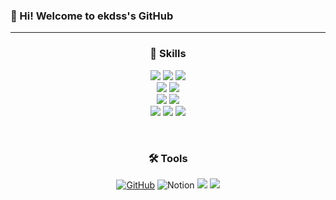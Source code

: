 <h3 align="left"> 👋 Hi! Welcome to ekdss's GitHub  </h3>
<hr>
<h3 align="center"> 🧰 Skills </h3>

<p align="center">
  <img src="https://img.shields.io/badge/Python-white?style=flat-square&logo=Python&logoColor=#3776AB" /></a>
  <img src="https://img.shields.io/badge/Java-007396?style=flat-square&logo=OpenJDK&logoColor=#F7DF1E" /></a>
  <img src="https://img.shields.io/badge/C-A8B9CC?style=flat-square&logo=C&logoColor=white"/>
  <br>
  <img src="https://img.shields.io/badge/JavaScript-000000?style=flat-square&logo=javascript&logoColor=#A8B9CC" /></a> 
  <img src="https://img.shields.io/badge/Node.js-339933?style=flat-square&logo=Node.js&logoColor=white"/>
  <br>
  <img src="https://img.shields.io/badge/MySQL-4479A1?style=flat-square&logo=MySQL&logoColor=white" /></a> 
  <img src="https://img.shields.io/badge/ORACLE-F80000?style=flat-square&logo=oracle&logoColor=white" /></a>
  <br>
  <img src="https://img.shields.io/badge/scikitlearn-F7931E?style=flat-square&logo=ScikitLearn&logoColor=black" /></a> 
  <img src="https://img.shields.io/badge/TensorFlow-FF6F00?style=flat-square&logo=TensorFlow&logoColor=white">
  <img src="https://img.shields.io/badge/opencv-5C3EE8?style=flat-square&logo=opencv&logoColor=black">
</p>

<br>

<h3 align="center"> 🛠️ Tools </h3>

<p align="center">
  <a href="https://github.com/ekdss"><img src="https://img.shields.io/badge/GitHub-100000?style=flat-square&logo=github&logoColor=white" alt="GitHub"/></a>
  <img src="https://img.shields.io/badge/Notion-F3F3F3.svg?style=flat-square&logo=notion&logoColor=black" alt="Notion" />
  <img src="https://img.shields.io/badge/jupyter-2C2C32.svg?style=flat-square&logo=jupyter&logoColor=F37726"/></a> 
  <img src="https://img.shields.io/badge/Google Colab-BC5C1D?style=flat-square&logo=googlecolab&logoColor=F9AB00"/></a>
</p>

